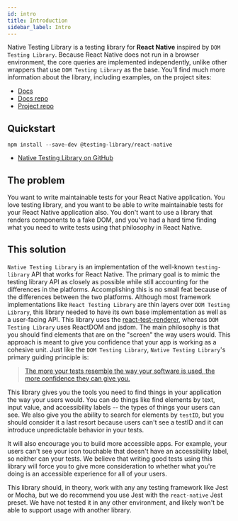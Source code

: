 ```yaml
---
id: intro
title: Introduction
sidebar_label: Intro
---
```


Native Testing Library is a testing library for **React Native** inspired by
`DOM Testing Library`. Because React Native does not run in a browser
environment, the core queries are implemented independently, unlike other
wrappers that use `DOM Testing Library` as the base. You'll find much more
information about the library, including examples, on the project sites:

- [Docs][docs]
- [Docs repo][docs-repo]
- [Project repo][gh]

## Quickstart

```
npm install --save-dev @testing-library/react-native
```

- [Native Testing Library on GitHub][gh]

[docs]: https://native-testing-library.com
[gh]: https://github.com/testing-library/native-testing-library
[docs-repo]: https://github.com/testing-library/native-testing-library-docs

## The problem

You want to write maintainable tests for your React Native application. You love
testing library, and you want to be able to write maintainable tests for your
React Native application also. You don't want to use a library that renders
components to a fake DOM, and you've had a hard time finding what you need to
write tests using that philosophy in React Native.

## This solution

`Native Testing Library` is an implementation of the well-known
`testing-library` API that works for React Native. The primary goal is to mimic
the testing library API as closely as possible while still accounting for the
differences in the platforms. Accomplishing this is no small feat because of the
differences between the two platforms. Although most framework implementations
like `React Testing Library` are thin layers over `DOM Testing Library`, this
library needed to have its own base implementation as well as a user-facing API.
This library uses the
[react-test-renderer](https://reactjs.org/docs/test-renderer.html), whereas
`DOM Testing Library` uses ReactDOM and jsdom. The main philosophy is that you
should find elements that are on the "screen" the way users would. This approach
is meant to give you confidence that your app is working as a cohesive unit.
Just like the `DOM Testing Library`, `Native Testing Library`'s primary guiding
principle is:

> [The more your tests resemble the way your software is used, the more confidence they can give you.](guiding-principles.md)

This library gives you the tools you need to find things in your application the
way your users would. You can do things like find elements by text, input value,
and accessibility labels -- the types of things your users can see. We also give
you the ability to search for elements by `testID`, but you should consider it a
last resort because users can't see a testID and it can introduce unpredictable
behavior in your tests.

It will also encourage you to build more accessible apps. For example, your
users can't see your icon touchable that doesn't have an accessibility label, so
neither can your tests. We believe that writing good tests using this library
will force you to give more consideration to whether what you're doing is an
accessible experience for all of your users.

This library should, in theory, work with any any testing framework like Jest or
Mocha, but we do recommend you use Jest with the `react-native` Jest preset. We
have not tested it in any other environment, and likely won't be able to support
usage with another library.

[jest]: https://jestjs.io
